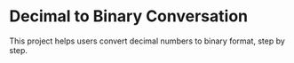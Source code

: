 # Decimal to Binary Conversation

This project helps users convert decimal numbers to binary format, step by step.
